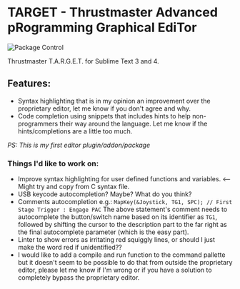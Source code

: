 # TARGET - Thrustmaster Advanced pRogramming Graphical EdiTor 

 ![Package Control](https://img.shields.io/packagecontrol/dt/Target)

Thrustmaster T.A.R.G.E.T. for Sublime Text 3 and 4.

## Features:
* Syntax highlighting that is in my opinion an improvement over the proprietary editor, let me know if you don't agree and why.
* Code completion using snippets that includes hints to help non-programmers their way around the language. Let me know if the hints/completions are a little too much.

*PS: This is my first editor plugin/addon/package*

### Things I'd like to work on:
* Improve syntax highlighting for user defined functions and variables. <-- Might try and copy from C syntax file.
* USB keycode autocompletion? Maybe? What do you think?
* Comments autocompletion e.g.: `MapKey(&Joystick, TG1, SPC); // First Stage Trigger : Engage PAC`
  The above statement's comment needs to autocomplete the button/switch name based on its identifier as `TG1`, followed by shifting the cursor to the description part to the far right as the final autocomplete parameter (which is the easy part).
* Linter to show errors as irritating red squiggly lines, or should I just make the word red if unidentified??
* I would like to add a compile and run function to the command pallette but it doesn't seem to be possible to do that from outside the proprietary editor, please let me know if I'm wrong or if you have a solution to completely bypass the proprietary editor.

